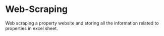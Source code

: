 # Web-Scraping
Web scraping a property website and storing all the information related to properties in excel sheet.

